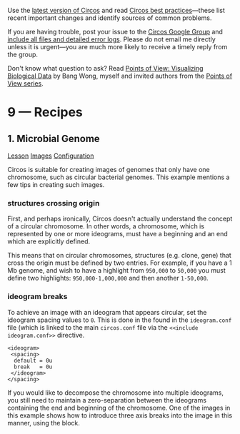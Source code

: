 Use the [latest version of Circos](/software/download/circos/) and read
[Circos best
practices](/documentation/tutorials/reference/best_practices/)—these list
recent important changes and identify sources of common problems.

If you are having trouble, post your issue to the [Circos Google
Group](https://groups.google.com/group/circos-data-visualization) and [include
all files and detailed error logs](/support/support/). Please do not email me
directly unless it is urgent—you are much more likely to receive a timely
reply from the group.

Don't know what question to ask? Read [Points of View: Visualizing Biological
Data](https://www.nature.com/nmeth/journal/v9/n12/full/nmeth.2258.html) by
Bang Wong, myself and invited authors from the [Points of View
series](https://mk.bcgsc.ca/pointsofview).

# 9 — Recipes

## 1\. Microbial Genome

[Lesson](/documentation/tutorials/recipes/microbial_genomes/lesson)
[Images](/documentation/tutorials/recipes/microbial_genomes/images)
[Configuration](/documentation/tutorials/recipes/microbial_genomes/configuration)

Circos is suitable for creating images of genomes that only have one
chromosome, such as circular bacterial genomes. This example mentions a few
tips in creating such images.

### structures crossing origin

First, and perhaps ironically, Circos doesn't actually understand the concept
of a circular chromosome. In other words, a chromosome, which is represented
by one or more ideograms, must have a beginning and an end which are
explicitly defined.

This means that on circular chromosomes, structures (e.g. clone, gene) that
cross the origin must be defined by two entries. For example, if you have a 1
Mb genome, and wish to have a highlight from `950,000` to `50,000` you must
define two highlights: `950,000-1,000,000` and then another `1-50,000`.

### ideogram breaks

To achieve an image with an ideogram that appears circular, set the ideogram
spacing values to `0`. This is done in the <ideogram><spacing> found in the
`ideogram.conf` file (which is linked to the main `circos.conf` file via the
`<<include ideogram.conf>>` directive.

    
    
    <ideogram>
     <spacing>
      default = 0u
      break   = 0u
     </ideogram>
    </spacing>
    

If you would like to decompose the chromosome into multiple ideograms, you
still need to maintain a zero-separation between the ideograms containing the
end and beginning of the chromosome. One of the images in this example shows
how to introduce three axis breaks into the image in this manner, using the
<pairwise> block.

